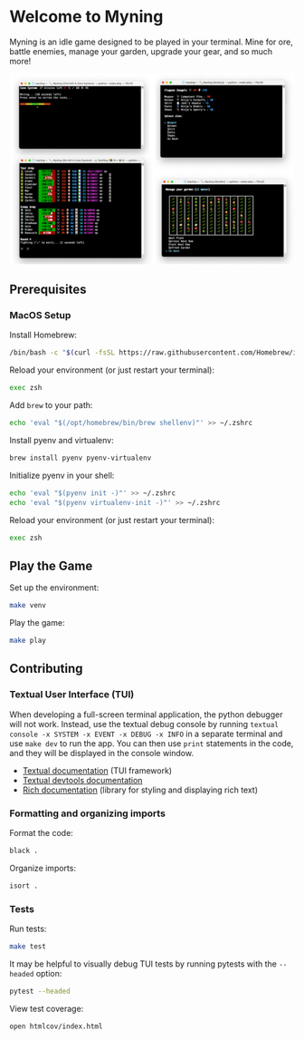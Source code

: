 # Welcome to Myning

Myning is an idle game designed to be played in your terminal.
Mine for ore, battle enemies, manage your garden, upgrade your gear, and so much more!

![image of myning gameplay](https://github.com/TheRedPanda17/myning/blob/main/images/myning.png?raw=true)

## Prerequisites

### MacOS Setup

Install Homebrew:

```bash
/bin/bash -c "$(curl -fsSL https://raw.githubusercontent.com/Homebrew/install/HEAD/install.sh)"
```

Reload your environment (or just restart your terminal):

```bash
exec zsh
```

Add `brew` to your path:

```bash
echo 'eval "$(/opt/homebrew/bin/brew shellenv)"' >> ~/.zshrc
```

Install pyenv and virtualenv:

```bash
brew install pyenv pyenv-virtualenv
```

Initialize pyenv in your shell:

```bash
echo 'eval "$(pyenv init -)"' >> ~/.zshrc
echo 'eval "$(pyenv virtualenv-init -)"' >> ~/.zshrc
```

Reload your environment (or just restart your terminal):

```bash
exec zsh
```

## Play the Game

Set up the environment:

```bash
make venv
```

Play the game:

```bash
make play
```

## Contributing

### Textual User Interface (TUI)

When developing a full-screen terminal application, the python debugger will not work. Instead, use
the textual debug console by running `textual console -x SYSTEM -x EVENT -x DEBUG -x INFO` in a
separate terminal and use `make dev` to run the app. You can then use `print` statements in the
code, and they will be displayed in the console window.

- [Textual documentation](https://textual.textualize.io) (TUI framework)
- [Textual devtools documentation](https://textual.textualize.io/guide/devtools/#console)
- [Rich documentation](https://rich.readthedocs.io/en/stable/) (library for styling and displaying rich text)

### Formatting and organizing imports

Format the code:

```bash
black .
```

Organize imports:

```bash
isort .
```

### Tests

Run tests:

```bash
make test
```

It may be helpful to visually debug TUI tests by running pytests with the `--headed` option:

```bash
pytest --headed
```

View test coverage:

```bash
open htmlcov/index.html
```
